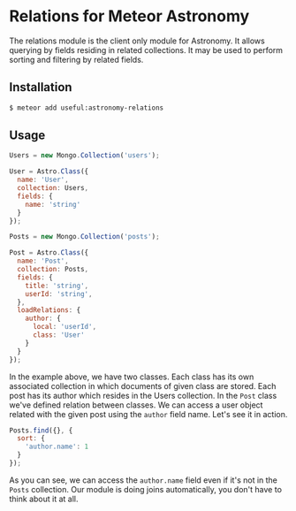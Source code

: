 # Relations for Meteor Astronomy

The relations module is the client only module for Astronomy. It allows querying by fields residing in related collections. It may be used to perform sorting and filtering by related fields.

## Installation

```sh
$ meteor add useful:astronomy-relations
```

## Usage

```js
Users = new Mongo.Collection('users');

User = Astro.Class({
  name: 'User',
  collection: Users,
  fields: {
    name: 'string'
  }
});

Posts = new Mongo.Collection('posts');

Post = Astro.Class({
  name: 'Post',
  collection: Posts,
  fields: {
    title: 'string',
    userId: 'string',
  },
  loadRelations: {
    author: {
      local: 'userId',
      class: 'User'
    }
  }
});
```

In the example above, we have two classes. Each class has its own associated collection in which documents of given class are stored. Each post has its author which resides in the Users collection. In the `Post` class we've defined relation between classes. We can access a user object related with the given post using the `author` field name. Let's see it in action.

```js
Posts.find({}, {
  sort: {
    'author.name': 1
  }
});
```

As you can see, we can access the `author.name` field even if it's not in the `Posts` collection. Our module is doing joins automatically, you don't have to think about it at all.